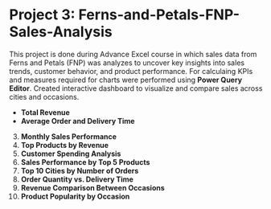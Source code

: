 # Project 3: Ferns-and-Petals-FNP-Sales-Analysis

This project is done during Advance Excel course in which sales data from Ferns and Petals (FNP) was analyzes to uncover key insights into sales trends, customer behavior, and product performance. For calculaing KPIs and measures required for charts were performed using **Power Query Editor**. 
Created interactive dashboard to visualize and compare sales across cities and occasions.

* **Total Revenue**
* **Average Order and Delivery Time**
3. **Monthly Sales Performance**
4. **Top Products by Revenue** 
5. **Customer Spending Analysis**
6. **Sales Performance by Top 5 Products**
7. **Top 10 Cities by Number of Orders**
8. **Order Quantity vs. Delivery Time** 
9. **Revenue Comparison Between Occasions** 
10. **Product Popularity by Occasion**
